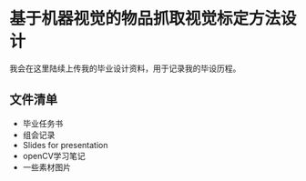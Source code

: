 # 基于机器视觉的物品抓取视觉标定方法设计
我会在这里陆续上传我的毕业设计资料，用于记录我的毕设历程。

## 文件清单

- 毕业任务书
- 组会记录
- Slides for presentation
- openCV学习笔记
- 一些素材图片
